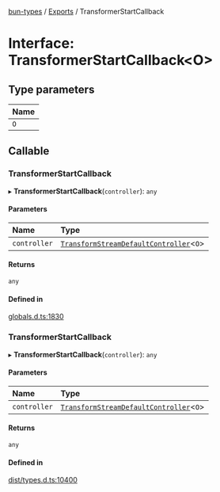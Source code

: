 [bun-types](../README.md) / [Exports](../modules.md) / TransformerStartCallback

# Interface: TransformerStartCallback<O\>

## Type parameters

| Name |
| :------ |
| `O` |

## Callable

### TransformerStartCallback

▸ **TransformerStartCallback**(`controller`): `any`

#### Parameters

| Name | Type |
| :------ | :------ |
| `controller` | [`TransformStreamDefaultController`](../modules.md#transformstreamdefaultcontroller)<`O`\> |

#### Returns

`any`

#### Defined in

[globals.d.ts:1830](https://github.com/valgaze/bun-types/blob/5e53f27/globals.d.ts#L1830)

### TransformerStartCallback

▸ **TransformerStartCallback**(`controller`): `any`

#### Parameters

| Name | Type |
| :------ | :------ |
| `controller` | [`TransformStreamDefaultController`](../modules.md#transformstreamdefaultcontroller)<`O`\> |

#### Returns

`any`

#### Defined in

[dist/types.d.ts:10400](https://github.com/valgaze/bun-types/blob/5e53f27/dist/types.d.ts#L10400)
